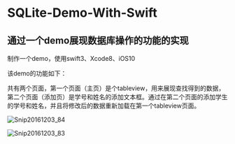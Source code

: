 # SQLite-Demo-With-Swift

## 通过一个demo展现数据库操作的功能的实现

制作一个demo，使用swift3、Xcode8、iOS10

该demo的功能如下：

共有两个页面，第一个页面（主页）是个tableview，用来展现查找得到的数据，第二个页面（添加页）是学号和姓名的添加文本框。通过在第二个页面的添加学生的学号和姓名，并且将修改后的数据重新加载在第一个tableview页面。

 ![Snip20161203_84](/Users/ChenXin/Desktop/Snip20161203_84.png)

  ![Snip20161203_83](/Users/ChenXin/Desktop/Snip20161203_83.png)
